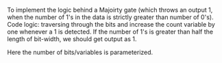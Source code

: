 To implement the logic behind a Majoirty gate (which throws an output 1, when the number of 1's in the data is strictly greater than number of 0's).
Code logic: traversing through the bits and increase the count variable by one whenever a 1 is detected. If the number of 1's is greater than half
the length of bit-width, we should get output as 1.

Here the number of bits/variables is parameterized.
